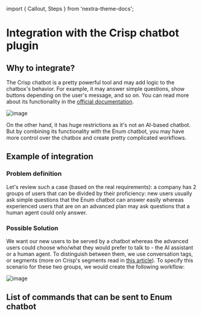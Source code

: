 import { Callout, Steps } from 'nextra-theme-docs';

# Integration with the Crisp chatbot plugin

## Why to integrate?
The Crisp chatbot is a pretty powerful tool and may add logic to the chatbox's behavior. For example, it may answer simple questions, show buttons depending on the user's message, and so on. You can read more about its functionality in the [official documentation](https://crisp.chat/en/chatbot/).

![image](https://github.com/StubbornDeer/enum-docs-nextra/assets/91156314/2f27808d-c3bf-403b-90d8-7581efdc18ed)

On the other hand, it has huge restrictions as it's not an AI-based chatbot. But by combining its functionality with the Enum chatbot, you may have more control over the chatbox and create pretty complicated workflows.

## Example of integration

### Problem definition
Let's review such a case (based on the real requirements): a company has 2 groups of users that can be divided by their proficiency: new users usually ask simple questions that the Enum chatbot can answer easily whereas experienced users that are on an advanced plan may ask questions that a human agent could only answer.

### Possible Solution
We want our new users to be served by a chatbot whereas the advanced users could choose who/what they would prefer to talk to - the AI assistant or a human agent. To distinguish between them, we use conversation tags, or segments (more on Crisp's segments read in [this article](https://help.crisp.chat/en/article/what-is-a-segment-and-how-can-it-help-your-team-88hhzw/)). To specify this scenario for these two groups, we would create the following workflow:

![image](https://github.com/StubbornDeer/enum-docs-nextra/assets/91156314/e963bc8c-7c75-4de9-a031-25a9032aada9)


### 

## List of commands that can be sent to Enum chatbot
